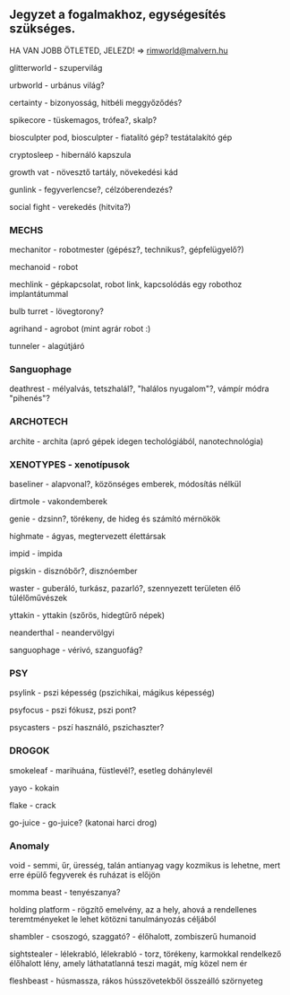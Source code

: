 ## Jegyzet a fogalmakhoz, egységesítés szükséges.

HA VAN JOBB ÖTLETED, JELEZD! => rimworld@malvern.hu

glitterworld - szupervilág

urbworld - urbánus világ?

certainty - bizonyosság, hitbéli meggyőződés?

spikecore - tüskemagos, trófea?, skalp?

biosculpter pod,
biosculpter - fiatalító gép? testátalakító gép

cryptosleep - hibernáló kapszula

growth vat - növesztő tartály, növekedési kád

gunlink - fegyverlencse?, célzóberendezés?

social fight - verekedés (hitvita?)

### MECHS

mechanitor - robotmester (gépész?, technikus?, gépfelügyelő?)

mechanoid - robot

mechlink - gépkapcsolat, robot link, kapcsolódás egy robothoz implantátummal

bulb turret - lövegtorony?

agrihand - agrobot (mint agrár robot :)

tunneler - alagútjáró



### Sanguophage

deathrest - mélyalvás, tetszhalál?, "halálos nyugalom"?, vámpír módra "pihenés"?


### ARCHOTECH

archite - archita (apró gépek idegen techológiából, nanotechnológia)

### XENOTYPES - xenotípusok

baseliner - alapvonal?, közönséges emberek, módosítás nélkül

dirtmole - vakondemberek

genie - dzsinn?, törékeny, de hideg és számító mérnökök

highmate - ágyas, megtervezett élettársak

impid - impida

pigskin - disznóbőr?, disznóember

waster - guberáló, turkász, pazarló?, szennyezett területen élő túlélőművészek

yttakin - yttakin (szőrös, hidegtűrő népek)

neanderthal - neandervölgyi

sanguophage - vérivó, szanguofág?


### PSY

psylink - pszi képesség (pszichikai, mágikus képesség)

psyfocus - pszi fókusz, pszi pont? 

psycasters - pszí használó, pszichaszter?

### DROGOK

smokeleaf - marihuána, füstlevél?, esetleg dohánylevél

yayo - kokain

flake - crack

go-juice - go-juice? (katonai harci drog)

### Anomaly

void - semmi, űr, üresség, talán antianyag vagy kozmikus is lehetne, mert erre épülő fegyverek és ruházat is előjön

momma beast - tenyészanya?

holding platform - rögzítő emelvény, az a hely, ahová a rendellenes teremtményeket le lehet kötözni tanulmányozás céljából 

shambler - csoszogó, szaggató? - élőhalott, zombiszerű humanoid

sightstealer - lélekrabló, lélekrabló - torz, törékeny, karmokkal rendelkező élőhalott lény, amely láthatatlanná teszi magát, míg közel nem ér  

fleshbeast - húsmassza, rákos hússzövetekből összeálló szörnyeteg



